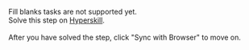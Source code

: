 Fill blanks tasks are not supported yet. <br>Solve this step on <a href="https://hyperskill.org/learn/step/32715">Hyperskill</a>. <br><br>After you have solved the step, click "Sync with Browser"  to move on.